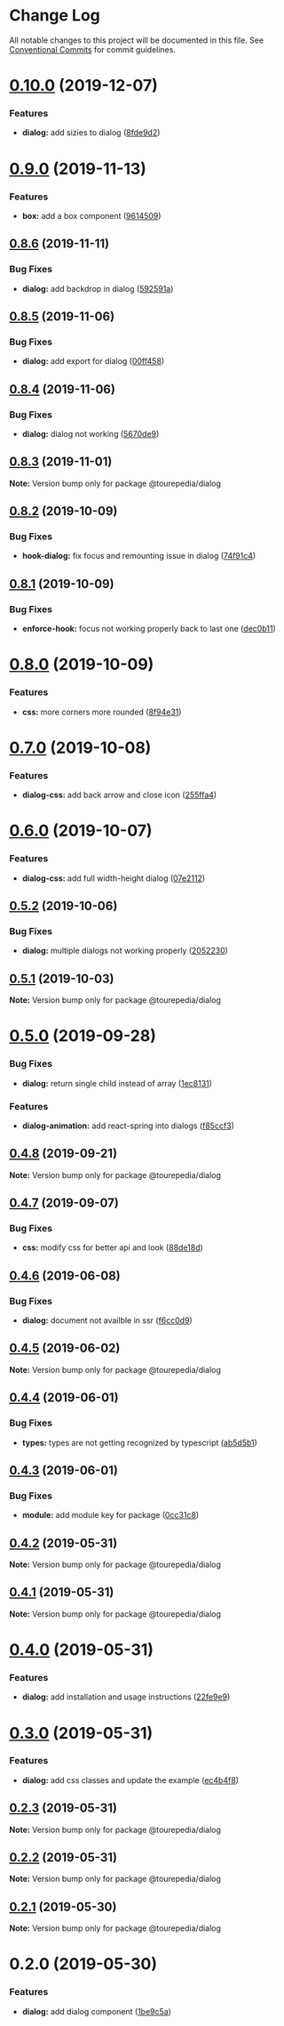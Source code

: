 # Change Log

All notable changes to this project will be documented in this file.
See [Conventional Commits](https://conventionalcommits.org) for commit guidelines.

# [0.10.0](https://github.com/tourepedia/tp-ui/compare/@tourepedia/dialog@0.9.0...@tourepedia/dialog@0.10.0) (2019-12-07)


### Features

* **dialog:** add sizies to dialog ([8fde9d2](https://github.com/tourepedia/tp-ui/commit/8fde9d2))





# [0.9.0](https://github.com/tourepedia/tp-ui/compare/@tourepedia/dialog@0.8.6...@tourepedia/dialog@0.9.0) (2019-11-13)


### Features

* **box:** add a box component ([9614509](https://github.com/tourepedia/tp-ui/commit/9614509))





## [0.8.6](https://github.com/tourepedia/tp-ui/compare/@tourepedia/dialog@0.8.5...@tourepedia/dialog@0.8.6) (2019-11-11)


### Bug Fixes

* **dialog:** add backdrop in dialog ([592591a](https://github.com/tourepedia/tp-ui/commit/592591a))





## [0.8.5](https://github.com/tourepedia/tp-ui/compare/@tourepedia/dialog@0.8.4...@tourepedia/dialog@0.8.5) (2019-11-06)


### Bug Fixes

* **dialog:** add export for dialog ([00ff458](https://github.com/tourepedia/tp-ui/commit/00ff458))





## [0.8.4](https://github.com/tourepedia/tp-ui/compare/@tourepedia/dialog@0.8.3...@tourepedia/dialog@0.8.4) (2019-11-06)


### Bug Fixes

* **dialog:** dialog not working ([5670de9](https://github.com/tourepedia/tp-ui/commit/5670de9))





## [0.8.3](https://github.com/tourepedia/tp-ui/compare/@tourepedia/dialog@0.8.2...@tourepedia/dialog@0.8.3) (2019-11-01)

**Note:** Version bump only for package @tourepedia/dialog





## [0.8.2](https://github.com/tourepedia/tp-ui/compare/@tourepedia/dialog@0.8.1...@tourepedia/dialog@0.8.2) (2019-10-09)


### Bug Fixes

* **hook-dialog:** fix focus and remounting issue in dialog ([74f91c4](https://github.com/tourepedia/tp-ui/commit/74f91c4))





## [0.8.1](https://github.com/tourepedia/tp-ui/compare/@tourepedia/dialog@0.8.0...@tourepedia/dialog@0.8.1) (2019-10-09)


### Bug Fixes

* **enforce-hook:** focus not working properly back to last one ([dec0b11](https://github.com/tourepedia/tp-ui/commit/dec0b11))





# [0.8.0](https://github.com/tourepedia/tp-ui/compare/@tourepedia/dialog@0.7.0...@tourepedia/dialog@0.8.0) (2019-10-09)


### Features

* **css:** more corners more rounded ([8f94e31](https://github.com/tourepedia/tp-ui/commit/8f94e31))





# [0.7.0](https://github.com/tourepedia/tp-ui/compare/@tourepedia/dialog@0.6.0...@tourepedia/dialog@0.7.0) (2019-10-08)


### Features

* **dialog-css:** add back arrow and close icon ([255ffa4](https://github.com/tourepedia/tp-ui/commit/255ffa4))





# [0.6.0](https://github.com/tourepedia/tp-ui/compare/@tourepedia/dialog@0.5.2...@tourepedia/dialog@0.6.0) (2019-10-07)


### Features

* **dialog-css:** add full width-height dialog ([07e2112](https://github.com/tourepedia/tp-ui/commit/07e2112))





## [0.5.2](https://github.com/tourepedia/tp-ui/compare/@tourepedia/dialog@0.5.1...@tourepedia/dialog@0.5.2) (2019-10-06)


### Bug Fixes

* **dialog:** multiple dialogs not working properly ([2052230](https://github.com/tourepedia/tp-ui/commit/2052230))





## [0.5.1](https://github.com/tourepedia/tp-ui/compare/@tourepedia/dialog@0.5.0...@tourepedia/dialog@0.5.1) (2019-10-03)

**Note:** Version bump only for package @tourepedia/dialog





# [0.5.0](https://github.com/tourepedia/tp-ui/compare/@tourepedia/dialog@0.4.8...@tourepedia/dialog@0.5.0) (2019-09-28)


### Bug Fixes

* **dialog:** return single child instead of array ([1ec8131](https://github.com/tourepedia/tp-ui/commit/1ec8131))


### Features

* **dialog-animation:** add react-spring into dialogs ([f85ccf3](https://github.com/tourepedia/tp-ui/commit/f85ccf3))





## [0.4.8](https://github.com/tourepedia/tp-ui/compare/@tourepedia/dialog@0.4.7...@tourepedia/dialog@0.4.8) (2019-09-21)

**Note:** Version bump only for package @tourepedia/dialog





## [0.4.7](https://github.com/tourepedia/tp-ui/compare/@tourepedia/dialog@0.4.6...@tourepedia/dialog@0.4.7) (2019-09-07)


### Bug Fixes

* **css:** modify css for better api and look ([88de18d](https://github.com/tourepedia/tp-ui/commit/88de18d))





## [0.4.6](https://github.com/tourepedia/tp-ui/compare/@tourepedia/dialog@0.4.5...@tourepedia/dialog@0.4.6) (2019-06-08)


### Bug Fixes

* **dialog:** document not availble in ssr ([f6cc0d9](https://github.com/tourepedia/tp-ui/commit/f6cc0d9))





## [0.4.5](https://github.com/tourepedia/tp-ui/compare/@tourepedia/dialog@0.4.4...@tourepedia/dialog@0.4.5) (2019-06-02)

**Note:** Version bump only for package @tourepedia/dialog





## [0.4.4](https://github.com/tourepedia/tp-ui/compare/@tourepedia/dialog@0.4.3...@tourepedia/dialog@0.4.4) (2019-06-01)


### Bug Fixes

* **types:** types are not getting recognized by typescript ([ab5d5b1](https://github.com/tourepedia/tp-ui/commit/ab5d5b1))





## [0.4.3](https://github.com/tourepedia/tp-ui/compare/@tourepedia/dialog@0.4.2...@tourepedia/dialog@0.4.3) (2019-06-01)


### Bug Fixes

* **module:** add module key for package ([0cc31c8](https://github.com/tourepedia/tp-ui/commit/0cc31c8))





## [0.4.2](https://github.com/tourepedia/tp-ui/compare/@tourepedia/dialog@0.4.1...@tourepedia/dialog@0.4.2) (2019-05-31)

**Note:** Version bump only for package @tourepedia/dialog





## [0.4.1](https://github.com/tourepedia/tp-ui/compare/@tourepedia/dialog@0.4.0...@tourepedia/dialog@0.4.1) (2019-05-31)

**Note:** Version bump only for package @tourepedia/dialog





# [0.4.0](https://github.com/tourepedia/tp-ui/compare/@tourepedia/dialog@0.3.0...@tourepedia/dialog@0.4.0) (2019-05-31)


### Features

* **dialog:** add installation and usage instructions ([22fe9e9](https://github.com/tourepedia/tp-ui/commit/22fe9e9))





# [0.3.0](https://github.com/tourepedia/tp-ui/compare/@tourepedia/dialog@0.2.3...@tourepedia/dialog@0.3.0) (2019-05-31)


### Features

* **dialog:** add css classes and update the example ([ec4b4f8](https://github.com/tourepedia/tp-ui/commit/ec4b4f8))





## [0.2.3](https://github.com/tourepedia/tp-ui/compare/@tourepedia/dialog@0.2.2...@tourepedia/dialog@0.2.3) (2019-05-31)

**Note:** Version bump only for package @tourepedia/dialog





## [0.2.2](https://github.com/tourepedia/tp-ui/compare/@tourepedia/dialog@0.2.1...@tourepedia/dialog@0.2.2) (2019-05-31)

**Note:** Version bump only for package @tourepedia/dialog





## [0.2.1](https://github.com/tourepedia/tp-ui/compare/@tourepedia/dialog@0.2.0...@tourepedia/dialog@0.2.1) (2019-05-30)

**Note:** Version bump only for package @tourepedia/dialog





# 0.2.0 (2019-05-30)


### Features

* **dialog:** add dialog component ([1be9c5a](https://github.com/tourepedia/tp-ui/commit/1be9c5a))
